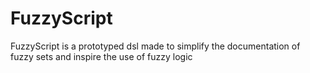 # FuzzyScript
FuzzyScript is a prototyped dsl made to simplify the documentation of fuzzy sets and inspire the use of fuzzy logic
